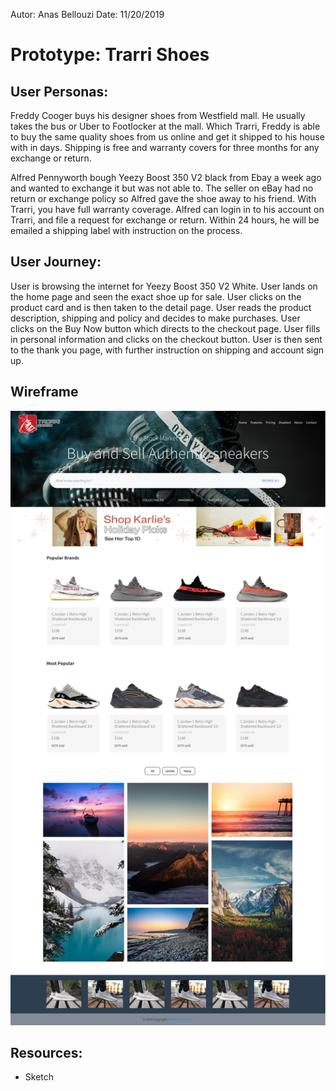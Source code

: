 Autor: Anas Bellouzi
Date: 11/20/2019

# Prototype: Trarri Shoes

<!-- ### Instruction: visit live version @ https://anbellouzi.github.io/trarri-shoes/ -->

## User Personas:
  Freddy Cooger buys his designer shoes from Westfield mall. He usually takes the bus or Uber to Footlocker at the mall. Which Trarri, Freddy is able to buy the same quality shoes from us online and get it shipped to his house with in days. Shipping is free and warranty covers for three months for any exchange or return.

  Alfred Pennyworth bough Yeezy Boost 350 V2 black from Ebay a week ago and wanted to exchange it but was not able to. The seller on eBay had no return or exchange policy so Alfred gave the shoe away to his friend. With Trarri, you have full warranty coverage. Alfred can login in to his account on Trarri, and file a request for exchange or return. Within 24 hours, he will be emailed a shipping label with instruction on the process.

## User Journey:
  User is browsing the internet for Yeezy Boost 350 V2 White. User lands on the home page and seen the exact shoe up for sale. User clicks on the product card and is then taken to the detail page. User reads the product description, shipping and policy and decides to make purchases. User clicks on the Buy Now button which directs to the checkout page. User fills in personal information and clicks on the checkout button. User is then sent to the thank you page, with further instruction on shipping and account sign up.

## Wireframe
  ![Index Page](sprite1_index.png)


## Resources:
  - Sketch
